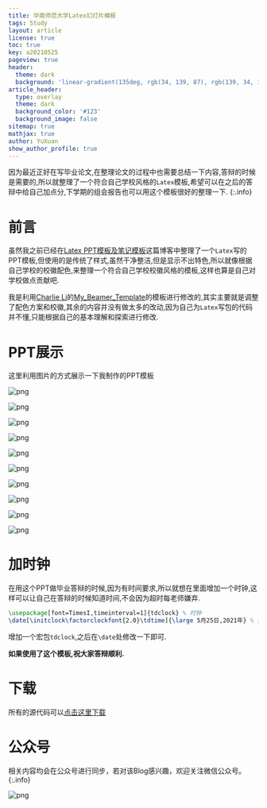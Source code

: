 ```yaml
---
title: 华南师范大学Latex幻灯片模板
tags: Study 
layout: article
license: true
toc: true
key: a20210525
pageview: true
header:
  theme: dark
  background: 'linear-gradient(135deg, rgb(34, 139, 87), rgb(139, 34, 139))'
article_header:
  type: overlay
  theme: dark
  background_color: '#123'
  background_image: false
sitemap: true
mathjax: true
author: YuXuan
show_author_profile: true
---
```

因为最近正好在写毕业论文,在整理论文的过程中也需要总结一下内容,答辩的时候是需要的,所以就整理了一个符合自己学校风格的`Latex`模板,希望可以在之后的答辩中给自己加点分,下学期的组会报告也可以用这个模板很好的整理一下.
{:.info}
<!--more-->
# 前言
虽然我之前已经在[Latex PPT模板及笔记模板](https://yxli8023.github.io/2020/12/28/note-ppt.html)这篇博客中整理了一个`Latex`写的PPT模板,但使用的是传统了样式,虽然干净整洁,但是显示不出特色,所以就像根据自己学校的校徽配色,来整理一个符合自己学校校徽风格的模板,这样也算是自己对学校做点贡献吧.

我是利用[Charlie Li](https://github.com/CharlieLeee)的[My_Beamer_Template](https://github.com/CharlieLeee/My_Beamer_Template)的模板进行修改的,其实主要就是调整了配色方案和校徽,其余的内容并没有做太多的改动,因为自己为`Latex`写包的代码并不懂,只能根据自己的基本理解和探索进行修改.

# PPT展示
这里利用图片的方式展示一下我制作的PPT模板

![png](/assets/images/latex/beamer_Page1.png)

![png](/assets/images/latex/beamer_Page2.png)

![png](/assets/images/latex/beamer_Page3.png)

![png](/assets/images/latex/beamer_Page4.png)

![png](/assets/images/latex/beamer_Page5.png)

![png](/assets/images/latex/beamer_Page6.png)

![png](/assets/images/latex/beamer_Page7.png)

![png](/assets/images/latex/beamer_Page8.png)

![png](/assets/images/latex/beamer_Page9.png)

![png](/assets/images/latex/beamer_Page10.png)

# 加时钟
在用这个PPT做毕业答辩的时候,因为有时间要求,所以就想在里面增加一个时钟,这样可以让自己在答辩的时候知道时间,不会因为超时每老师嫌弃.
```latex
\usepackage[font=TimesI,timeinterval=1]{tdclock} % 时钟
\date[\initclock\factorclockfont{2.0}\tdtime]{\large 5月25日,2021年} % 显示当前时间
```
增加一个宏包`tdclock`,之后在`\date`处修改一下即可.

**如果使用了这个模板,祝大家答辩顺利.**

# 下载
所有的源代码可以[点击这里下载](/assets/pdf/beamer-model.zip)

# 公众号
相关内容均会在公众号进行同步，若对该Blog感兴趣，欢迎关注微信公众号。
{:.info}

![png](/assets/images/qrcode.jpg)